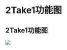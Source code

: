 # 2Take1功能图

## 2Take1功能图

![](https://docs.hzz.im/\~gitbook/image?url=https%3A%2F%2F1382592200-files.gitbook.io%2F%7E%2Ffiles%2Fv0%2Fb%2Fgitbook-x-prod.appspot.com%2Fo%2Fspaces%252F7YXEHggLzaiKwZjRSOD4%252Fuploads%252Fmh6hwhWVetrUGXSTQNGm%252F2Take1%25E5%258A%259F%25E8%2583%25BD%25E5%25B1%2595%25E7%25A4%25BA%25E4%25B8%258E%25E6%25A0%2587%25E6%25B3%25A8.png%3Falt%3Dmedia%26token%3D578b5bf3-af0c-4efc-a49e-c6bab2e4695e\&width=768\&dpr=4\&quality=100\&sign=e1c4f299\&sv=1)
